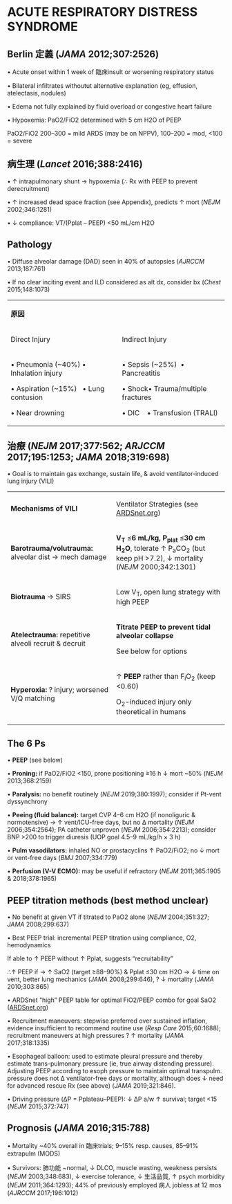 # ACUTE RESPIRATORY DISTRESS SYNDROME

## Berlin 定義 (_JAMA_ 2012;307:2526)

• Acute onset within 1 week of 臨床insult or worsening respiratory status

• Bilateral infiltrates withoutut alternative explanation (eg, effusion, atelectasis, nodules)

• Edema not fully explained by fluid overload or congestive heart failure

• Hypoxemia: PaO2/FiO2 determined with 5 cm H2O of PEEP

PaO2/FiO2 200–300 = mild ARDS (may be on NPPV), 100–200 = mod, <100 = severe

## 病生理 (_Lancet_ 2016;388:2416)

• ↑ intrapulmonary shunt → hypoxemia (∴ Rx with PEEP to prevent derecruitment)

• ↑ increased dead space fraction (see Appendix), predicts ↑ mort (_NEJM_ 2002;346:1281)

• ↓ compliance: VT/(Pplat – PEEP) <50 mL/cm H2O

## Pathology

• Diffuse alveolar damage (DAD) seen in 40% of autopsies (_AJRCCM_ 2013;187:761)

• If no clear inciting event and ILD considered as alt dx, consider bx (_Chest_ 2015;148:1073)

<table><colgroup><col> <col></colgroup><tbody><tr><td colspan="2"><p><b>原因</b></p></td></tr><tr><td><p>Direct Injury</p></td><td><p>Indirect Injury</p></td></tr><tr><td><p><span>•</span> Pneumonia (~40%) • Inhalation injury</p><p><span>•</span> Aspiration (~15%)&nbsp;&nbsp;&nbsp;• Lung contusion</p><p><span>•</span> Near drowning</p></td><td><p><span>•</span> Sepsis (~25%)&nbsp;&nbsp;• Pancreatitis</p><p><span>•</span> Shock<span></span>• Trauma/multiple fractures</p><p><span>•</span> DIC<span></span>&nbsp;&nbsp;&nbsp;&nbsp;• Transfusion (TRALI)</p></td></tr></tbody></table>

## 治療 (_NEJM_ 2017;377:562; _ARJCCM_ 2017;195:1253; _JAMA_ 2018;319:698)

• Goal is to maintain gas exchange, sustain life, & avoid ventilator-induced lung injury (VILI)

<table><colgroup><col> <col></colgroup><tbody><tr><td><p><b>Mechanisms of VILI</b></p></td><td><p>Ventilator Strategies (see <a href="http://ardsnet.org/">ARDSnet.org</a>)</p></td></tr><tr><td><p><b>Barotrauma/volutrauma:</b> alveolar dist → mech damage</p></td><td><p><b>V<sub>T</sub></b> ≤<b>6 mL/kg, P<sub>plat</sub></b> ≤<b>30 cm H<sub>2</sub>O</b>, tolerate ↑ P<sub>a</sub>CO<sub>2</sub> (but keep pH &gt;7.2), ↓ mortality (<span><i>NEJM</i> 2000;342:1301</span>)</p></td></tr><tr><td><p><b>Biotrauma</b> → SIRS</p></td><td><p>Low V<sub>T</sub>, open lung strategy with high PEEP</p></td></tr><tr><td><p><b>Atelectrauma:</b> repetitive alveoli recruit &amp; decruit</p></td><td><p><b>Titrate PEEP to prevent tidal alveolar collapse</b></p><p>See below for options</p></td></tr><tr><td><p><b>Hyperoxia:</b> ? injury; worsened V/Q matching</p></td><td><p>↑ <b>PEEP</b> rather than F<sub>i</sub>O<sub>2</sub> (keep &lt;0.60)</p><p>O<sub>2</sub>-induced injury only theoretical in humans</p></td></tr></tbody></table>

## The 6 Ps

• **PEEP** (see below)

• **Proning:** if PaO2/FiO2 <150, prone positioning ≥16 h ↓ mort ~50% (_NEJM_ 2013;368:2159)

• **Paralysis:** no benefit routinely (_NEJM_ 2019;380:1997); consider if Pt-vent dyssynchrony

• **Peeing (fluid balance):** target CVP 4–6 cm H2O (if nonoliguric & normotensive) → ↑ vent/ICU-free days, but no Δ mortality (_NEJM_ 2006;354:2564); PA catheter unproven (_NEJM_ 2006;354:2213); consider BNP >200 to trigger diuresis (UOP goal 4.5–9 mL/kg/h × 3 h)

• **Pulm vasodilators:** inhaled NO or prostacyclins ↑ PaO2/FiO2; no ↓ mort or vent-free days (_BMJ_ 2007;334:779)

• **Perfusion (V-V ECMO):** may be useful if refractory (_NEJM_ 2011;365:1905 & 2018;378:1965)

## PEEP titration methods (best method unclear)

• No benefit at given VT if titrated to PaO2 alone (_NEJM_ 2004;351:327; _JAMA_ 2008;299:637)

• Best PEEP trial: incremental PEEP titration using compliance, O2, hemodynamics

If able to ↑ PEEP without ↑ Pplat, suggests “recruitability”

∴↑ PEEP if → ↑ SaO2 (target ≥88–90%) & Pplat ≤30 cm H2O → ↓ time on vent, better lung mechanics (_JAMA_ 2008;299:646), ? ↓ mortality (_JAMA_ 2010;303:865)

• ARDSnet “high” PEEP table for optimal FiO2/PEEP combo for goal SaO2 ([ARDSnet.org](http://ardsnet.org/))

• Recruitment maneuvers: stepwise preferred over sustained inflation, evidence insufficient to recommend routine use (_Resp Care_ 2015;60:1688); recruitment maneuvers at high pressures ? ↑ mortality (_JAMA_ 2017;318:1335)

• Esophageal balloon: used to estimate pleural pressure and thereby estimate trans-pulmonary pressure (ie, true airway distending pressure). Adjusting PEEP according to esoph pressure to maintain optimal transpulm. pressure does not Δ ventilator-free days or mortality, although does ↓ need for advanced rescue Rx (see above) (_JAMA_ 2019;321:846).

• Driving pressure (ΔP = Pplateau–PEEP): ↓ ΔP a/w ↑ survival; target <15 (_NEJM_ 2015;372:747)

## Prognosis (_JAMA_ 2016;315:788)

• Mortality ~40% overall in 臨床trials; 9–15% resp. causes, 85–91% extrapulm (MODS)

• Survivors: 肺功能 ~normal, ↓ DLCO, muscle wasting, weakness persists (_NEJM_ 2003;348:683), ↓ exercise tolerance, ↓ 生活品質, ↑ psych morbidity (_NEJM_ 2011;364:1293); 44% of previously employed 病人 jobless at 12 mos (_AJRCCM_ 2017;196:1012)
